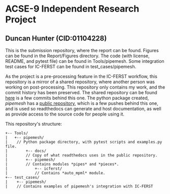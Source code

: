 # ACSE-9 Independent Research Project
## Duncan Hunter (CID:01104228)

This is the submission repository, where the report can be found. Figures can be found in the Report/Figures directory. The code (with license, README, and pytest file) can be found in Tools/pipemesh. Some integration test cases for IC-FERST can be found in test_cases/pipemesh.

As the project is a pre-processing feature in the IC-FERST workflow, this repository is a mirror of a shared repository, where another person was working on post-processing. This repository only contains my work, and the commit history has been preserved. The shared repository can be found [here](https://github.com/ImperialCollegeLondon/icferst_ACSE-IRP) is a few commits behind this one. The python package created, *pipemesh* has a [public repository](https://github.com/Duncan-Hunter/pipemesh), which is a few pushes behind this one, and is used so readthedocs can generate and host documentation, as well as provide access to the source code for people using it.

This repository's structure:
```
+-- Tools/
|   +-- pipemesh/
|    // Python package directory, with pytest scripts and examples.py file.
|        +-- docs/
|        // Copy of what readthedocs uses in the public repository.
|        +-- pipemesh/
|        // Contains modules *pipes* and *pieces*.
|            +-- icferst/
|            // Contains *auto_mpml* module.
+-- test_cases/
|    +-- pipemesh/
|    // Contains examples of pipemesh's integration with IC-FERST
```
